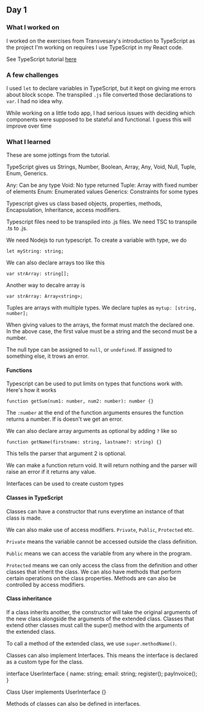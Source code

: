 ## Day 1

### What I worked on
I worked on the exercises from Transvesary's introduction to TypeScript as the project I'm working on requires I use TypeScript in my React code.

See TypeScript tutorial [here](https://www.youtube.com/watch?v=rAy_3SIqT-E)

### A few challenges
I used `let` to declare variables in TypeScript, but it kept on giving me errors about block scope. The transpiled `.js` file converted those declarations to `var`. I had no idea why. 

While working on a little todo app, I had serious issues with deciding which components were supposed to be stateful and functional. I guess this will improve over time

### What I learned

These are some jottings from the tutorial. 

TypeScript gives us Strings, Number, Boolean, Array, Any, Void, Null, Tuple, Enum, Generics.

Any: Can be any type
Void: No type returned
Tuple: Array with fixed number of elements
Enum: Enumerated values
Generics: Constraints for some types

Typescript gives us class based objects, properties, methods, Encapsulation, Inheritance, access modifiers.

Typescript files need to be transpiled into .js files. We need TSC to transpile .ts to .js.

We need Nodejs to run typescript.
To create a variable with type, we do 

```let myString: string;```

We can also declare arrays too like this

```var strArray: string[];```

Another way to decalre array is 

```var strArray: Array<string>;```

Tuples are arrays with multiple types. We declare tuples as
```mytup: [string, number];```

When giving values to the arrays, the format must match the declared one. In the above case, the first value must be a string and the second must be a number. 

The null type can be assigned to `null`, or `undefined`. If assigned to something else, it trows an error.

#### Functions
Typescript can be used to put limits on types that functions work with. Here's how it works

```function getSum(num1: number, num2: number): number {}```

The `:number` at the end of the function arguments ensures the function returns a number. If is doesn't we get an error.

We can also declare array arguments as optional by adding `?` like so

```function getName(firstname: string, lastname?: string) {}```

This tells the parser that argument 2 is optional.

We can make a function return void. It will return nothing and the parser will raise an error if it returns any value. 

Interfaces can be used to create custom types

#### Classes in TypeScript

Classes can have a constructor that runs everytime an instance of that class is made. 

We can also make use of access modifiers. `Private`, `Public`, `Protected` etc.

`Private` means the variable cannot be accessed outside the class definition.

`Public` means we can access the variable from any where in the program.

`Protected` means we can only access the class from the definition and other classes that inherit the class.
We can also have methods that perform certain operations on the class properties. Methods are can also be controlled by access modifiers. 

#### Class inheritance

If a class inherits another, the constructor will take the original arguments of the new class alongside the arguments of the extended class. Classes that extend other classes must call the super() method with the arguments of the extended class.

To call a method of the extended class, we use `super.methodName()`.

Classes can also implement Interfaces. This means the interface is declared as a custom type for the class.

interface UserInterface {
    name: string;
    email: string;
    register();
    payInvoice();
    }


Class User implements UserInterface {}

Methods of classes can also be defined in interfaces.
